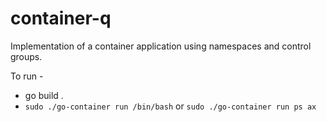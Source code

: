 # container-q
Implementation of a container application using namespaces and control groups.

To run -
  - go build .
  - `sudo ./go-container run /bin/bash` or `sudo ./go-container run ps ax`
 

